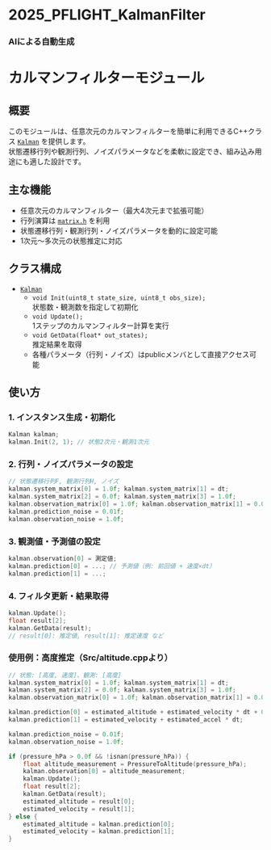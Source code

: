 # 2025_PFLIGHT_KalmanFilter
### AIによる自動生成

# カルマンフィルターモジュール

## 概要

このモジュールは、任意次元のカルマンフィルターを簡単に利用できるC++クラス [`Kalman`](Inc/kalman.h) を提供します。  
状態遷移行列や観測行列、ノイズパラメータなどを柔軟に設定でき、組み込み用途にも適した設計です。

## 主な機能

- 任意次元のカルマンフィルター（最大4次元まで拡張可能）
- 行列演算は [`matrix.h`](Inc/matrix.h) を利用
- 状態遷移行列・観測行列・ノイズパラメータを動的に設定可能
- 1次元～多次元の状態推定に対応

## クラス構成

- [`Kalman`](Inc/kalman.h)
  - `void Init(uint8_t state_size, uint8_t obs_size);`  
    状態数・観測数を指定して初期化
  - `void Update();`  
    1ステップのカルマンフィルター計算を実行
  - `void GetData(float* out_states);`  
    推定結果を取得
  - 各種パラメータ（行列・ノイズ）はpublicメンバとして直接アクセス可能

## 使い方

### 1. インスタンス生成・初期化

```cpp
Kalman kalman;
kalman.Init(2, 1); // 状態2次元・観測1次元
```

### 2. 行列・ノイズパラメータの設定
```cpp
// 状態遷移行列F, 観測行列H, ノイズ
kalman.system_matrix[0] = 1.0f; kalman.system_matrix[1] = dt;
kalman.system_matrix[2] = 0.0f; kalman.system_matrix[3] = 1.0f;
kalman.observation_matrix[0] = 1.0f; kalman.observation_matrix[1] = 0.0f;
kalman.prediction_noise = 0.01f;
kalman.observation_noise = 1.0f;
```

### 3. 観測値・予測値の設定
```cpp
kalman.observation[0] = 測定値;
kalman.prediction[0] = ...; // 予測値（例: 前回値 + 速度×dt）
kalman.prediction[1] = ...;
```
### 4. フィルタ更新・結果取得
```cpp
kalman.Update();
float result[2];
kalman.GetData(result);
// result[0]: 推定値, result[1]: 推定速度 など
```

### 使用例：高度推定（Src/altitude.cppより）
```cpp
// 状態: [高度, 速度]、観測: [高度]
kalman.system_matrix[0] = 1.0f; kalman.system_matrix[1] = dt;
kalman.system_matrix[2] = 0.0f; kalman.system_matrix[3] = 1.0f;
kalman.observation_matrix[0] = 1.0f; kalman.observation_matrix[1] = 0.0f;

kalman.prediction[0] = estimated_altitude + estimated_velocity * dt + 0.5f * estimated_accel * dt * dt;
kalman.prediction[1] = estimated_velocity + estimated_accel * dt;

kalman.prediction_noise = 0.01f;
kalman.observation_noise = 1.0f;

if (pressure_hPa > 0.0f && !isnan(pressure_hPa)) {
    float altitude_measurement = PressureToAltitude(pressure_hPa);
    kalman.observation[0] = altitude_measurement;
    kalman.Update();
    float result[2];
    kalman.GetData(result);
    estimated_altitude = result[0];
    estimated_velocity = result[1];
} else {
    estimated_altitude = kalman.prediction[0];
    estimated_velocity = kalman.prediction[1];
}
```




